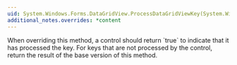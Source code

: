 ```yaml
---
uid: System.Windows.Forms.DataGridView.ProcessDataGridViewKey(System.Windows.Forms.KeyEventArgs)
additional_notes.overrides: *content
---
```


<p>When overriding this method, a control should return `true` to indicate that it has processed the key. For keys that are not processed by the control, return the result of the base version of this method.</p>


